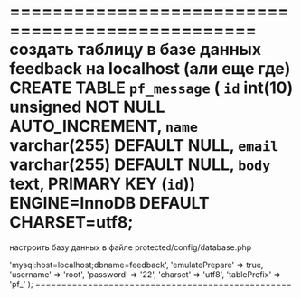 =================================================
создать таблицу в базе данных feedback на localhost (али еще где)
CREATE TABLE `pf_message` (
  `id` int(10) unsigned NOT NULL AUTO_INCREMENT,
  `name` varchar(255) DEFAULT NULL,
  `email` varchar(255) DEFAULT NULL,
  `body` text,  PRIMARY KEY (`id`)) ENGINE=InnoDB DEFAULT CHARSET=utf8;
=================================================
настроить базу данных в файле
protected/config/database.php
<?php
return array(
   'connectionString' => 'mysql:host=localhost;dbname=feedback',
   'emulatePrepare' => true,
   'username' => 'root',
   'password' => '22',
   'charset' => 'utf8',
   'tablePrefix' => 'pf_'
);
=================================================
